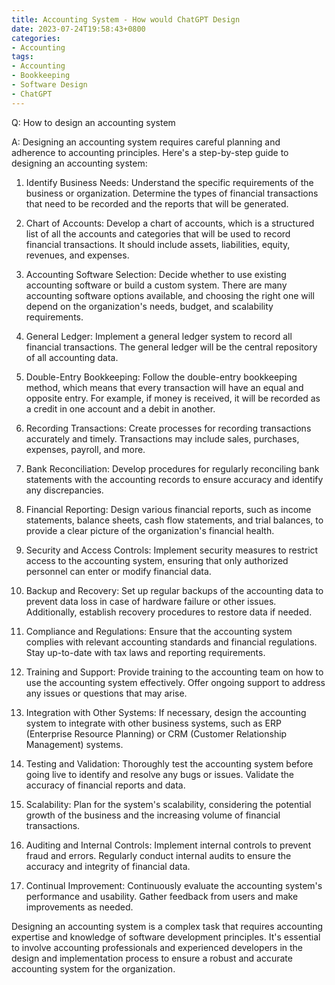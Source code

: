 ```yaml
---
title: Accounting System - How would ChatGPT Design
date: 2023-07-24T19:58:43+0800
categories:
- Accounting
tags: 
- Accounting
- Bookkeeping
- Software Design
- ChatGPT
---
```


Q: How to design an accounting system

A: Designing an accounting system requires careful planning and adherence to accounting principles. Here's a
step-by-step guide to designing an accounting system:

1. Identify Business Needs:
   Understand the specific requirements of the business or organization. Determine the types of financial transactions
   that need to be recorded and the reports that will be generated.

2. Chart of Accounts:
   Develop a chart of accounts, which is a structured list of all the accounts and categories that will be used to
   record financial transactions. It should include assets, liabilities, equity, revenues, and expenses.

3. Accounting Software Selection:
   Decide whether to use existing accounting software or build a custom system. There are many accounting software
   options available, and choosing the right one will depend on the organization's needs, budget, and scalability
   requirements.

4. General Ledger:
   Implement a general ledger system to record all financial transactions. The general ledger will be the central
   repository of all accounting data.

5. Double-Entry Bookkeeping:
   Follow the double-entry bookkeeping method, which means that every transaction will have an equal and opposite entry.
   For example, if money is received, it will be recorded as a credit in one account and a debit in another.

6. Recording Transactions:
   Create processes for recording transactions accurately and timely. Transactions may include sales, purchases,
   expenses, payroll, and more.

7. Bank Reconciliation:
   Develop procedures for regularly reconciling bank statements with the accounting records to ensure accuracy and
   identify any discrepancies.

8. Financial Reporting:
   Design various financial reports, such as income statements, balance sheets, cash flow statements, and trial
   balances, to provide a clear picture of the organization's financial health.

9. Security and Access Controls:
   Implement security measures to restrict access to the accounting system, ensuring that only authorized personnel can
   enter or modify financial data.

10. Backup and Recovery:
    Set up regular backups of the accounting data to prevent data loss in case of hardware failure or other issues.
    Additionally, establish recovery procedures to restore data if needed.

11. Compliance and Regulations:
    Ensure that the accounting system complies with relevant accounting standards and financial regulations. Stay
    up-to-date with tax laws and reporting requirements.

12. Training and Support:
    Provide training to the accounting team on how to use the accounting system effectively. Offer ongoing support to
    address any issues or questions that may arise.

13. Integration with Other Systems:
    If necessary, design the accounting system to integrate with other business systems, such as ERP (Enterprise
    Resource Planning) or CRM (Customer Relationship Management) systems.

14. Testing and Validation:
    Thoroughly test the accounting system before going live to identify and resolve any bugs or issues. Validate the
    accuracy of financial reports and data.

15. Scalability:
    Plan for the system's scalability, considering the potential growth of the business and the increasing volume of
    financial transactions.

16. Auditing and Internal Controls:
    Implement internal controls to prevent fraud and errors. Regularly conduct internal audits to ensure the accuracy
    and integrity of financial data.

17. Continual Improvement:
    Continuously evaluate the accounting system's performance and usability. Gather feedback from users and make
    improvements as needed.

Designing an accounting system is a complex task that requires accounting expertise and knowledge of software
development principles. It's essential to involve accounting professionals and experienced developers in the design and
implementation process to ensure a robust and accurate accounting system for the organization.
